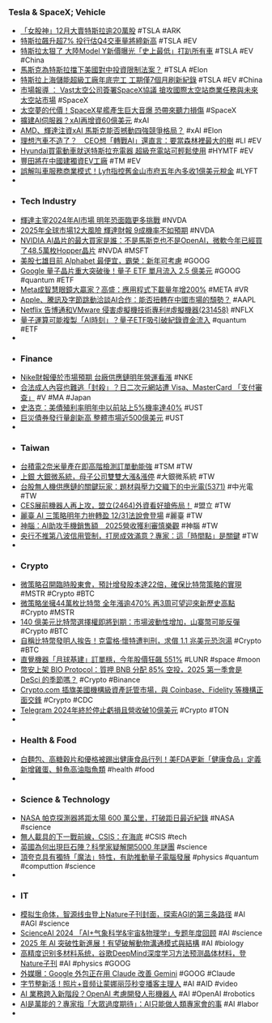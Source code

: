 ### Tesla & SpaceX; Vehicle
- [「女股神」12月大賣特斯拉逾20萬股](https://money.udn.com/money/story/123398/8447476) #TSLA #ARK
- [特斯拉飆升超7% 投行估Q4交車量將締新高](https://news.cnyes.com/news/id/5818447) #TSLA #EV
- [特斯拉太狠了 大陸Model Y新價曝光「史上最低」打趴所有車](https://www.chinatimes.com/realtimenews/20241225002482-260410) #TSLA #EV #China
- [馬斯克為特斯拉擋下美國對中投資限制法案？](https://news.cnyes.com/news/id/5818439) #TSLA #Elon
- [特斯拉上海儲能超級工廠年底完工 工期僅7個月刷新紀錄](https://money.udn.com/money/story/5603/8448530) #TSLA #EV #China
- [市場報導 ： Vast太空公司簽署SpaceX協議 搶攻國際太空站商業任務與未來太空站市場](https://iknow.stpi.narl.org.tw/Post/Read.aspx?PostID=21372) #SpaceX
- [太空夢的代價！SpaceX星艦產生巨大音爆 恐帶來聽力損傷](https://news.pchome.com.tw/science/technice/20241225/index-73510943588786338005.html) #SpaceX
- [擴建AI伺服器？xAI再增資60億美元](https://www.ithome.com.tw/news/166666) #xAI
- [AMD、輝達注資xAI 馬斯克能否撼動四強競爭格局？](https://news.cnyes.com/news/id/5818392) #xAI #Elon
- [理想汽車不造了？　CEO想「轉戰AI」還直言：要當森林裡最大的樹](https://www.ettoday.net/news/20241225/2880437.htm) #LI #EV
- [Hyundai買電動車就送特斯拉充電器 超級充電站可輕鬆使用](https://autos.yahoo.com.tw/news/hyundai買電動車就送特斯拉充電器-超級充電站可輕鬆使用-123202297.html) #HYMTF #EV
- [豐田將在中國建獨資EV工廠](https://zh.cn.nikkei.com/industry/icar/57608-2024-12-24-08-47-47.html) #TM #EV
- [誤解叫車服務商業模式！Lyft指控舊金山市府五年內多收1億美元稅金](https://news.cnyes.com/news/id/5818897) #LYFT
-
- ### Tech Industry
- [輝達主宰2024年AI市場 明年恐面臨更多挑戰](https://news.cnyes.com/news/id/5818323) #NVDA
- [2025年全球市場12大風險 輝達財報 9成機率不如預期](https://news.ustv.com.tw/newsdetail/20241225A001006) #NVDA
- [NVIDIA AI晶片的最大買家是誰：不是馬斯克也不是OpenAI，微軟今年已經買了48.5萬枚Hopper晶片](https://www.techbang.com/posts/120313-who-is-the-biggest-buyer-of-nvidia-ai-chips-the-tech-giant) #NVDA #MSFT
- [美股七雄目前 Alphabet 最便宜，霸榮：新年可考慮](https://finance.technews.tw/2024/12/25/alphabet-is-cheapest-of-magnificent-seven/) #GOOG
- [Google 量子晶片重大突破後！量子 ETF 單月流入 2.5 億美元](https://finance.technews.tw/2024/12/25/defiance-quantum-etf/) #GOOG #quantum #ETF
- [Meta成智慧眼鏡大贏家？高盛：應用程式下載量年增200%](https://news.cnyes.com/news/id/5818094) #META #VR
- [Apple、騰訊及字節跳動洽談AI合作：能否扭轉在中國市場的頹勢？](https://uanalyze.com.tw/articles/518199114) #AAPL
- [Netflix 告博通和VMware 侵害虛擬機技術專利#虛擬機器(231458)](https://www.cool3c.com/article/231458) #NFLX
- [量子運算可能複製「AI時刻」？量子ETF吸引破紀錄資金流入](https://news.cnyes.com/news/id/5818775) #quantum #ETF
-
- ### Finance
- [Nike財報優於市場預期 台廠供應鏈明年營運看漲](https://www.ctee.com.tw/news/20241225701520-430503) #NKE
- [合法成人內容也難逃「封殺」？日二次元網站遭 Visa、MasterCard 「支付審查」](https://technews.tw/2024/12/25/visa-and-mastercard-is-doing-content-moderation-worldwide/) #V #MA #Japan
- [史洛克：美債殖利率明年中以前站上5%機率達40%](https://www.moneydj.com/kmdj/news/newsviewer.aspx?a=fd7b0541-2d3a-4f48-a975-28d65294d6da) #UST
- [巨災債券發行量創新高 整體市場近500億美元](https://news.cnyes.com/news/id/5818378) #UST
-
- ### Taiwan
- [台積電2奈米量產在即高階檢測訂單動能強](https://news.ustv.com.tw/newsdetail/20241224A138) #TSM #TW
- [上銀 大銀微系統，母子公司雙雙大漲&漲停](https://news.cnyes.com/news/id/5817906) #大銀微系統 #TW
- [台股無人機供應鏈的關鍵玩家：題材與壓力交織下的中光電(5371)](https://uanalyze.com.tw/articles/723579067) #中光電 #TW
- [CES展前機器人再上攻，盟立(2464)外資看好搶佈局！](https://www.cmoney.tw/notes/note-detail.aspx?nid=892244) #盟立 #TW
- [麗臺 AI 三策略明年力拚轉盈 12/31法說會登場](https://news.cnyes.com/news/id/5818926) #麗臺 #TW
- [神腦：AI助攻手機銷售額　2025營收獲利審慎樂觀](https://finance.ettoday.net/news/2880460) #神腦 #TW
- [央行不推第八波信用管制，打房成效滿意？專家：這「時間點」是關鍵](https://finance.technews.tw/2024/12/24/cbc-crack-down-on-house-prices/) #TW
-
- ### Crypto
- [微策略召開臨時股東會，預計增發股本達22倍，確保比特幣策略的實現](https://abmedia.io/microstrategy-announces-a-special-meeting-for-shareholders) #MSTR #Crypto #BTC
- [微策略坐擁44萬枚比特幣 全年漲逾470% 再3周可望迎來新歷史高點](https://news.cnyes.com/news/id/5818756) #Crypto #MSTR
- [140 億美元比特幣選擇權即將到期：市場波動性增加，山寨幣可能反彈](https://blockcast.it/2024/12/24/bitcoin-faces-record-14b-options-expiry-heightening-market-volatility/) #Crypto #BTC
- [自稱比特幣發明人挨告！克雷格·懷特遭判刑，求償 1.1 兆美元恐泡湯](https://www.techbang.com/posts/120375-craig-wright-11) #Crypto #BTC
- [直覺機器「月球基建」訂單穩，今年股價狂飆 551%](https://finance.technews.tw/2024/12/25/space-stock-intuitive-machines-continues-rally-lifted-by-nasa-contracts/) #LUNR #space #moon
- [幣安上架 BIO Protocol：質押 BNB 分配 85% 空投，2025 第一季會是 DeSci 的季節嗎？](https://abmedia.io/binance-listing-bio-protocol) #Crypto #Binance
- [Crypto.com 插旗美國機構級資產託管市場，與 Coinbase、Fidelity 等機構正面交鋒](https://abmedia.io/crypto-com-enter-us-institutional-asset-custody-market) #Crypto #CDC
- [Telegram 2024年終於停止虧損且營收破10億美元](https://www.ithome.com.tw/news/166661) #Crypto #TON
-
- ### Health & Food
- [白麵包、高糖穀片和優格被踢出健康食品行列！美FDA更新「健康食品」定義 新增雞蛋、鮭魚高油脂魚類](https://www.foodnext.net/life/health2/paper/6091042122) #health #food
-
- ### Science & Technology
- [NASA 帕克探測器將距太陽 600 萬公里，打破距日最近紀錄](https://technews.tw/2024/12/24/nasas-parker-solar-probe-aims-to-fly-closer-to-the-sun-like-never-before/) #NASA #science
- [無人載具的下一戰前線，CSIS：在海底](https://technews.tw/2024/12/23/csis-said-underwater-will-be-the-next-frontline-for-drones/) #CSIS #tech
- [英國為何出現巨石陣？科學家疑解開5000 年謎團](https://www.msn.com/zh-tw/news/world/英國為何出現巨石陣-科學家疑解開5000年謎團/ar-AA1wobdX) #science
- [頂夸克具有獨特「魔法」特性，有助推動量子電腦發展](https://technews.tw/2024/12/25/magic-property-quantum-system-top-quarks/) #physics #quantum #computtion #science
-
- ### IT
- [模拟生命体，智源线虫登上Nature子刊封面，探索AGI的第三条路径](https://www.jiqizhixin.com/articles/2024-12-25-4) #AI #AGI #science
- [ScienceAI 2024 「AI+气象科学&宇宙&物理学」专题年度回顾](https://www.jiqizhixin.com/articles/2024-12-25-8) #AI #science
- [2025 年 AI 突破性新進展！有望破解動物溝通模式與結構](https://technews.tw/2024/12/25/advancements-in-ai-aim-to-decode-animal-communication/) #AI #biology
- [高精度识别多材料系统，谷歌DeepMind深度学习方法预测晶体材料，登Nature子刊](https://www.jiqizhixin.com/articles/2024-12-25-7) #AI #physics #GOOG
- [外媒曝：Google 外包正在用 Claude 改善 Gemini](https://www.inside.com.tw/article/37142-claude-helps-improve-gemini) #GOOG #Claude
- [字节整新活！照片+音频让蒙娜丽莎秒变播客主理人](https://www.jiqizhixin.com/articles/2024-12-24-3) #AI #AID #video
- [AI 業務跨入新階段？OpenAI 考慮開發人形機器人](https://technews.tw/2024/12/25/openai-considered-building-a-humanoid-robot/) #AI #OpenAI #robotics
- [AI是萬能的？專家指「大眾過度期待」：AI只能做人類專家會的事](https://udn.com/news/story/7240/8448689) #AI #labor
-